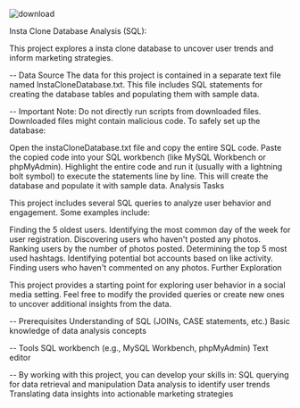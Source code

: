 
![download](https://github.com/MeghanaSasanala/SQL_Projects/assets/97938646/f9f086dd-d8d2-4553-9d2c-ea5cdbd87a04)

Insta Clone Database Analysis (SQL): 


This project explores a insta clone database to uncover user trends and inform marketing strategies.


-- Data Source
The data for this project is contained in a separate text file named InstaCloneDatabase.txt. This file includes SQL statements for creating the database tables and populating them with sample data.

-- Important Note:
Do not directly run scripts from downloaded files. Downloaded files might contain malicious code.
To safely set up the database:

Open the instaCloneDatabase.txt file and copy the entire SQL code.
Paste the copied code into your SQL workbench (like MySQL Workbench or phpMyAdmin).
Highlight the entire code and run it (usually with a lightning bolt symbol) to execute the statements line by line. This will create the database and populate it with sample data.
Analysis Tasks

This project includes several SQL queries to analyze user behavior and engagement. Some examples include:

Finding the 5 oldest users.
Identifying the most common day of the week for user registration.
Discovering users who haven't posted any photos.
Ranking users by the number of photos posted.
Determining the top 5 most used hashtags.
Identifying potential bot accounts based on like activity.
Finding users who haven't commented on any photos.
Further Exploration

This project provides a starting point for exploring user behavior in a social media setting. Feel free to modify the provided queries or create new ones to uncover additional insights from the data.

-- Prerequisites
Understanding of SQL (JOINs, CASE statements, etc.)
Basic knowledge of data analysis concepts

-- Tools
SQL workbench (e.g., MySQL Workbench, phpMyAdmin)
Text editor

-- By working with this project, you can develop your skills in:
SQL querying for data retrieval and manipulation
Data analysis to identify user trends
Translating data insights into actionable marketing strategies



